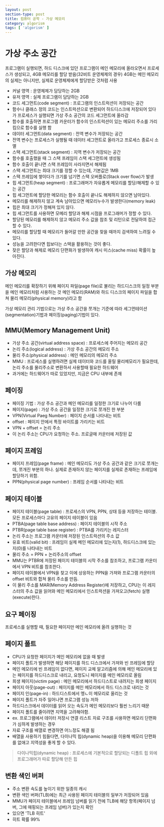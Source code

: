 ```yaml
---
layout: post
section-type: post
title: 컴퓨터 공학 - 가상 메모리
category: algorism
tags: [ 'algorism' ]
---
```


# 가상 주소 공간
프로그램이 실행되면, 하드 디스크에 있던 프로그램이 메인 메모리에 올라오면서 프로세스가 생성되고, 4GB 메모리를 할당 받음(32비트 운영체제의 경우)
4GB는 메인 메모리의 실제는 아니지만, 실제로 운영체제에게 할당받은 것처럼 사용

- 커널 영역 : 운영체제가 담당하는 2GB
- 유저 영역 : 실제 프로그램이 담당하는 2GB
 - 코드 세그먼트(code segment) : 프로그램의 인스트럭션이 저장되는 공간
  - 함수나 클래스 정의 코드는 인스트럭션으로 변환되어 하드디스크에 저장되어 있다가 프로세스가 실행되면 가상 주소 공간의 코드 세그먼트에 올라감
  - 함수를 호출하면 프로그램 카운터가 함수의 인스트럭션이 있는 메모리 주소를 가리킴으로 함수를 실행 함
 - 데이터 세그먼트(data segment) : 전역 변수가 저장되는 공간
  - 전역 변수는 프로세스가 실행될 때 데이터 세그먼트로 올라가고 프로세스 종료시 소멸
 - 스택 세그먼트(stack segment) : 지역 변수가 저장되는 공간
  - 함수를 호출했을 때 그 스택 프레임이 스택 세그먼트에 생성됨
  - 함수 호출이 끝나면 스택 프레임이 사라지면서 해제됨
  - 스택 세그먼트는 최대 크기를 정할 수 있는데, 기본값은 1MB
  - 스택 프레임에 쌓이다가 크기를 넘기면 스택 오버플로(Stack over flow)가 발생
 - 힙 세그먼트(heap segment) : 프로그래머가 자유롭게 메모리를 할당/해제할 수 있는 공간
  - 힙 세그먼트에 할당한 메모리는 함수 호출이 끝나도 해제하지 않으면 남아있다.
  - 메모리를 해제하지 않고 계속 남아있으면 메모리누수가 발생한다(memory leak)
  - 힙은 최대 크기가 정해져 있지 않다.
  - 힙 세그먼트를 사용하면 모메리 할당과 해제 시점을 프로그래머가 정할 수 있다.
  - 할당된 메모리를 해제하지 않고 메모리 주소 값을 참조 및 리턴으로 전달하여 접근할 수 있다.
  - 메모리를 할당할 때 메모리가 들어갈 만한 공간을 찾을 때까지 검색하여 느려질 수 있다.
  - 성능을 고려한다면 힙보다는 스택을 활용하는 것이 좋다.
  - 잦은 할당과 해제로 메모리 단편화가 발생하여 캐시 미스(cache miss) 확률이 높아진다.

## 가상 메모리
메인 메모리를 확장하기 위해 페이지 파일(page file)로 불리는 하드디스크의 일정 부분을 메인 메모리처럼 사용하는 것
메인 메모리(RAM)와 하드 디스크의 페이지 파일을 합쳐 물리 메모리(physical memory)라고 함

가상 메모리 관리 기법으로는 가상 주소 공간을 쪼개는 기준에 따라 세그먼테이션(segmentation)기법과 페이징(paging)기법이 있다.

## MMU(Memory Management Unit)
- 가상 주소 공간(virtual address space) : 프로세스에 주어지는 메모리 공간
- 논리 주소(logical address) : 가상 주소 공간의 메모리 주소
- 물리 주소(physical address) : 메인 메모리의 메모리 주소
- MMU : 프로세스를 실행하려면 실제 데이터와 코드를 올릴 물리메모리가 필요한데, 논리 주소를 물리주소로 변환하서 사용할때 필요한 하드웨어
- 과거에는 하드웨어가 따로 있었지만, 지금은 CPU 내부에 존재

## 페이징
- 페이징 기법 : 가상 주소 공간과 메인 메모리를 일정한 크기로 나누어 다룸
- 페이지(page) : 가상 주소 공간을 일정한 크기로 쪼개진 한 부분
- VPN(Virtual Paeg Number) : 페이지 순서를 나타내는 비트
- offset : 페이지 안에서 특정 바이트를 가리키는 비트
- VPN + offset = 논리 주소
- 이 논리 주소는 CPU가 요청하는 주소. 프로글매 카운터에 저장된 값

## 페이지 프레임
- 페이지 프레임(page frame) : 메인 메모리도 가상 주소 공간과 같은 크기로 쪼개는데, 쪼개진 부분의 하나.
실제로 존재하지 않는 페이지를 실제로 존재하는 프레임에 할당하기 위함.
- PPN(physical page number) : 프레임 순서를 나타내는 비트

## 페이지 테이블
- 페이지 테이블(page table) : 프로세스의 VPN, PPN, 상태 등을 저장하는 테이블. 모든 프로세스마다 고유의 페이지 테이블이 있음
- PTBA(page table base address) : 페이지 테이블의 시작 주소
- PTBR(page table base register) : PTBA를 가리키는 레지스터
- 논리 주소는 프로그램 카운터에 저장된 인스트럭션의 주소 값
- 유효 비트(valid bit) : 프레임이 실제 메인 메모리에 있는지(1), 하드디스크에 있는지(0)를 나타내는 비트
- 물리 주소 = PPN + 논리주소의 offset
- MMU는 PTBR에 저장된 페이지 테이블의 시작 주소를 참조하고, 프로그램 카운터에서 VPN 비트를 참조한다.
- 페이지 테이블에서 VPN을 찾고 이에 상응하는 PPN을 가져와 프로그램 카운터의 offset 비트와 합쳐 물리 주소를 만듬.
- 이 물리 주소를 MAR(Memory Address Register)에 저장하고, CPU는 이 레지스터의 주소 값을 읽어와 메인 메모리에서 인스트럭션을 가져오고(fetch) 실행(execute)한다.

## 요구 페이징
프로세스를 실행할 때, 필요한 페이지만 메인 메모리에 올려 실행하는 것

## 페이지 폴트
- CPU가 요청한 페이지가 메인 메모리에 없을 때 발생
- 페이지 폴트가 발생하면 해당 페이지를 하드 디스크에서 가져와 빈 프레임에 할당
- 메인 메모리에 빈 프레임이 없다면, 페이지 교체 알고리즘에 의해 메인 메모리에 있는 페이지를 하드디스크로 내리고, 요청도니 페이지를 메인 메모리로 올림
- 희생 페이지(victim page) : 메인 메모리에서 하드디스트로 내려지는 희생 페이지
- 페이지 아웃(page-out) : 페이지를 메인 메모리에서 하드 디스크로 내리는 것
- 페이지 인(page-in) : 하드디스트에서 멩ㄴ이 메모리로 올리는 것
- 페이지 폴트가 자주 일어나면 프로그램 성능 저하
 - 하드디스크에서 데이터를 읽어 오는 속도가 메인 메모리보다 훨씬 느리기 때문
- 페이지 폴트를 줄이려면 지역을 고려해야함.
 - ex. 프로그램에서 데이터 저장시 연결 리스트 자료 구조를 사용하면 메모리 단편화가 심하게 발생하는 경우
 - 자료 구조를 배열로 변경하면 어느정도 해결 됨
 - 배열을 사용하기 힘들다면, 다이나믹 힙(dynamic heap)을 이용해 메모리 단편화를 없애고 지역성을 좋게 할 수 있다.

> 다이나믹힙(dynamic heap) : 프로세스에 기본적으로 할당되는 디폴트 힙 외에 프로그래머가 따로 할당해 만든 힙

## 변환 색인 버퍼
- 주소 변환 속도를 높이기 위한 일종의 캐시
- 변환 색인 버퍼(TLB)에는 최근 사용된 페이지 테이블의 일부가 저장되어 있음
- MMU가 페이지 테이블에서 프레임 넘버를 읽기 전에 TLB에 해당 항목(페이지 넘버, 그에 매핑되는 프레임 넘버)가 있는지 확인
- 있으면 'TLB 히트'
- 히트 확률 99%

